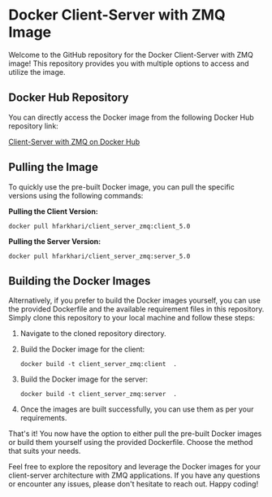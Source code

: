 # Docker Client-Server with ZMQ Image

Welcome to the GitHub repository for the Docker Client-Server with ZMQ image! This repository provides you with multiple options to access and utilize the image.

## Docker Hub Repository

You can directly access the Docker image from the following Docker Hub repository link:

[Client-Server with ZMQ on Docker Hub](https://hub.docker.com/r/hfarkhari/client_server_zmq/tags)

## Pulling the Image

To quickly use the pre-built Docker image, you can pull the specific versions using the following commands:

**Pulling the Client Version:**

```shell
docker pull hfarkhari/client_server_zmq:client_5.0
```

**Pulling the Server Version:**

```shell
docker pull hfarkhari/client_server_zmq:server_5.0
```

## Building the Docker Images

Alternatively, if you prefer to build the Docker images yourself, you can use the provided Dockerfile and the available requirement files in this repository. Simply clone this repository to your local machine and follow these steps:

1. Navigate to the cloned repository directory.

2. Build the Docker image for the client:

   ```shell
   docker build -t client_server_zmq:client  .
   ```

3. Build the Docker image for the server:

   ```shell
   docker build -t client_server_zmq:server  .
   ```

4. Once the images are built successfully, you can use them as per your requirements.

That's it! You now have the option to either pull the pre-built Docker images or build them yourself using the provided Dockerfile. Choose the method that suits your needs.

Feel free to explore the repository and leverage the Docker images for your client-server architecture with ZMQ applications. If you have any questions or encounter any issues, please don't hesitate to reach out. Happy coding!
